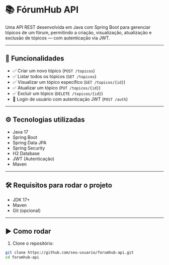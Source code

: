 # 📚 FórumHub API

Uma API REST desenvolvida em Java com Spring Boot para gerenciar tópicos de um fórum, permitindo a criação, visualização, atualização e exclusão de tópicos — com autenticação via JWT.

---

## 🚀 Funcionalidades

- ✅ Criar um novo tópico (`POST /topicos`)
- ✅ Listar todos os tópicos (`GET /topicos`)
- ✅ Visualizar um tópico específico (`GET /topicos/{id}`)
- ✅ Atualizar um tópico (`PUT /topicos/{id}`)
- ✅ Excluir um tópico (`DELETE /topicos/{id}`)
- 🔐 Login de usuário com autenticação JWT (`POST /auth`)

---

## ⚙️ Tecnologias utilizadas

- Java 17
- Spring Boot
- Spring Data JPA
- Spring Security
- H2 Database
- JWT (Autenticação)
- Maven

---

## 🛠️ Requisitos para rodar o projeto

- JDK 17+
- Maven
- Git (opcional)

---

## ▶️ Como rodar

1. Clone o repositório:

```bash
git clone https://github.com/seu-usuario/forumhub-api.git
cd forumhub-api
